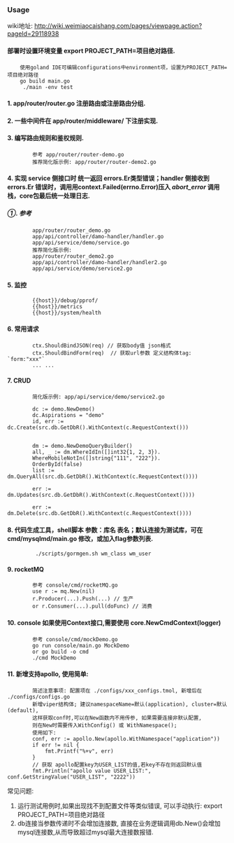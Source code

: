### Usage
wiki地址: http://wiki.weimiaocaishang.com/pages/viewpage.action?pageId=29118938

#### 部署时设置环境变量 export PROJECT_PATH=项目绝对路径.
        使用goland IDE可编辑configurations中environment项，设置为PROJECT_PATH=项目绝对路径
        go build main.go
         ./main -env test

#### 1. app/router/router.go 注册路由或注册路由分组.

#### 2. 一些中间件在 app/router/middleware/ 下注册实现.

#### 3. 编写路由规则和鉴权规则.
            参考 app/router/router-demo.go
            推荐简化版示例: app/router/router-demo2.go

#### 4. 实现 service 侧接口时 统一返回 errors.Er类型错误；handler 侧接收到 errors.Er 错误时，调用用context.Failed(errno.Error)压入 _abort_error_ 调用栈，core包最后统一处理日志.
##### ①. 参考 
            app/router/router_demo.go
            app/api/controller/damo-handler/handler.go
            app/api/service/demo/service.go
            推荐简化版示例:
            app/router/router_demo2.go
            app/api/controller/damo-handler/handler2.go
            app/api/service/demo/service2.go

#### 5. 监控 
            {{host}}/debug/pprof/
            {{host}}/metrics
            {{host}}/system/health

#### 6. 常用请求
            ctx.ShouldBindJSON(req) // 获取body值 json格式
            ctx.ShouldBindForm(req)  // 获取url参数 定义结构体tag: `form:"xxx"`
            ... ...
#### 7. CRUD
            简化版示例: app/api/service/demo/service2.go

            dc := demo.NewDemo()
            dc.Aspirations = "demo"
            id, err := dc.Create(src.db.GetDbR().WithContext(c.RequestContext()))
            

            dm := demo.NewDemoQueryBuilder()
	        all, _ := dm.WhereIdIn([]int32{1, 2, 3}).
		    WhereMobileNotIn([]string{"111", "222"}).
		    OrderById(false)
		    list := dm.QueryAll(src.db.GetDbR().WithContext(c.RequestContext())))
            
            err := dm.Updates(src.db.GetDbR().WithContext(c.RequestContext())))

            err := dm.Delete(src.db.GetDbR().WithContext(c.RequestContext())))

#### 8. 代码生成工具，shell脚本 参数：库名 表名；默认连接为测试库，可在cmd/mysqlmd/main.go 修改，或加入flag参数列表.
             ./scripts/gormgen.sh wm_class wm_user

#### 9. rocketMQ
            参考 console/cmd/rocketMQ.go
            use r := mq.New(nil)
            r.Producer(...).Push(...) // 生产
            or r.Consumer(...).pull(doFunc) // 消费

#### 10. console 如果使用Context接口,需要使用 core.NewCmdContext(logger)
            参考 console/cmd/mockDemo.go
            go run console/main.go MockDemo 
            or go build -o cmd
            ./cmd MockDemo

#### 11. 新增支持apollo, 使用简单:
            简述注意事项: 配置项在 ./configs/xxx_configs.tmol, 新增后在 ./configs/configs.go
            新增viper结构体; 建议namespaceName=默认(application), cluster=默认(default),
            这样获取conf时,可以在New函数内不用传参, 如果需要连接非默认配置,
            则在New时需要传入WithConfig() 或 WithNamespace();
            使用如下:
            conf, err := apollo.New(apollo.WithNamespace("application"))
	        if err != nil {
		        fmt.Printf("%+v", err)
	        }
            // 获取 apollo配置key为USER_LIST的值,若key不存在则返回默认值
	        fmt.Println("apollo value USER_LIST:", conf.GetStringValue("USER_LIST", "2222"))
            

常见问题:
1. 运行测试用例时,如果出现找不到配置文件等类似错误, 可以手动执行:
export PROJECT_PATH=项目绝对路径
2. db连接当参数传递时不会增加连接数, 直接在业务逻辑调用db.New()会增加mysql连接数,从而导致超过mysql最大连接数报错.
